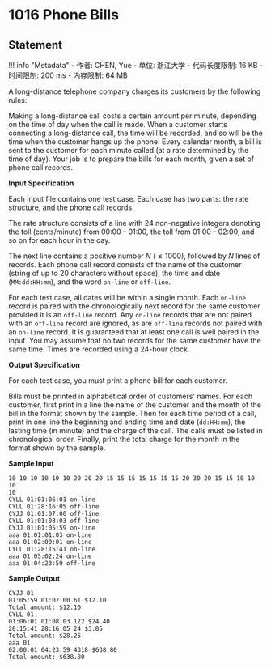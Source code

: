 
# 1016 Phone Bills

## Statement

!!! info "Metadata"
    - 作者: CHEN, Yue
    - 单位: 浙江大学
    - 代码长度限制: 16 KB
    - 时间限制: 200 ms
    - 内存限制: 64 MB

A long-distance telephone company charges its customers by the following rules:

Making a long-distance call costs a certain amount per minute, depending on the time of day when the call is made. When a customer starts connecting a long-distance call, the time will be recorded, and so will be the time when the customer hangs up the phone. Every calendar month, a bill is sent to the customer for each minute called (at a rate determined by the time of day). Your job is to prepare the bills for each month, given a set of phone call records.

**Input Specification**

Each input file contains one test case. Each case has two parts: the rate structure, and the phone call records.

The rate structure consists of a line with 24 non-negative integers denoting the toll (cents/minute) from 00:00 - 01:00, the toll from 01:00 - 02:00, and so on for each hour in the day.

The next line contains a positive number $N$ ($\le 1000$), followed by $N$ lines of records. Each phone call record consists of the name of the customer (string of up to 20 characters without space), the time and date (`MM:dd:HH:mm`), and the word `on-line` or `off-line`.

For each test case, all dates will be within a single month. Each `on-line` record is paired with the chronologically next record for the same customer provided it is an `off-line` record. Any `on-line` records that are not paired with an `off-line` record are ignored, as are `off-line` records not paired with an `on-line` record. It is guaranteed that at least one call is well paired in the input. You may assume that no two records for the same customer have the same time. Times are recorded using a 24-hour clock.

**Output Specification**

For each test case, you must print a phone bill for each customer.

Bills must be printed in alphabetical order of customers' names. For each customer, first print in a line the name of the customer and the month of the bill in the format shown by the sample. Then for each time period of a call, print in one line the beginning and ending time and date (`dd:HH:mm`), the lasting time (in minute) and the charge of the call. The calls must be listed in chronological order. Finally, print the total charge for the month in the format shown by the sample.

**Sample Input**
```plaintext
10 10 10 10 10 10 20 20 20 15 15 15 15 15 15 15 20 30 20 15 15 10 10 10
10
CYLL 01:01:06:01 on-line
CYLL 01:28:16:05 off-line
CYJJ 01:01:07:00 off-line
CYLL 01:01:08:03 off-line
CYJJ 01:01:05:59 on-line
aaa 01:01:01:03 on-line
aaa 01:02:00:01 on-line
CYLL 01:28:15:41 on-line
aaa 01:05:02:24 on-line
aaa 01:04:23:59 off-line
```

**Sample Output**
```plaintext
CYJJ 01
01:05:59 01:07:00 61 $12.10
Total amount: $12.10
CYLL 01
01:06:01 01:08:03 122 $24.40
28:15:41 28:16:05 24 $3.85
Total amount: $28.25
aaa 01
02:00:01 04:23:59 4318 $638.80
Total amount: $638.80
```

